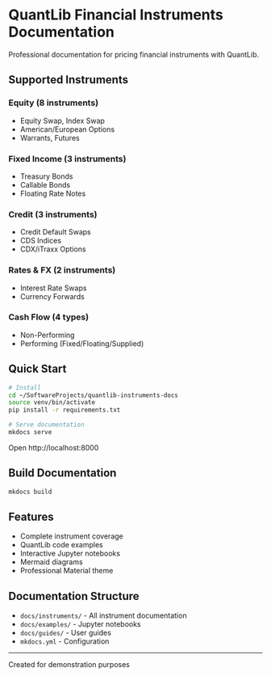 # QuantLib Financial Instruments Documentation

Professional documentation for pricing financial instruments with QuantLib.

## Supported Instruments

### Equity (8 instruments)
- Equity Swap, Index Swap
- American/European Options
- Warrants, Futures

### Fixed Income (3 instruments)
- Treasury Bonds
- Callable Bonds
- Floating Rate Notes

### Credit (3 instruments)
- Credit Default Swaps
- CDS Indices
- CDX/iTraxx Options

### Rates & FX (2 instruments)
- Interest Rate Swaps
- Currency Forwards

### Cash Flow (4 types)
- Non-Performing
- Performing (Fixed/Floating/Supplied)

## Quick Start

```bash
# Install
cd ~/SoftwareProjects/quantlib-instruments-docs
source venv/bin/activate
pip install -r requirements.txt

# Serve documentation
mkdocs serve
```

Open http://localhost:8000

## Build Documentation

```bash
mkdocs build
```

## Features

- Complete instrument coverage
- QuantLib code examples
- Interactive Jupyter notebooks
- Mermaid diagrams
- Professional Material theme

## Documentation Structure

- `docs/instruments/` - All instrument documentation
- `docs/examples/` - Jupyter notebooks
- `docs/guides/` - User guides
- `mkdocs.yml` - Configuration

---

Created for demonstration purposes
